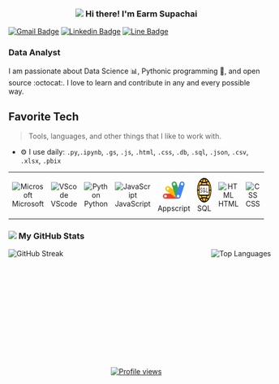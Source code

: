 <!-- Heading -->
<h3 align="center"><img src = "https://raw.githubusercontent.com/MartinHeinz/MartinHeinz/master/wave.gif" width = 30px> Hi there! I'm Earm Supachai</h3>

<!-- contact -->
[![Gmail Badge](https://img.shields.io/badge/-supachairatchakoo@gmail.com-c14438?style=flat&logo=Gmail&logoColor=white)](mailto:supachairatchakoo@gmail.com "Connect via Email") 
[![Linkedin Badge](https://img.shields.io/badge/-SUPACHAI%20RATCHAKOO-0072b1?style=flat&logo=Linkedin&logoColor=white)](https://www.linkedin.com/in/supachai-ratchakoo-7b969a2a3?utm_source=share&utm_campaign=share_via&utm_content=profile&utm_medium=android_app "Connect on LinkedIn") 
[![Line Badge](https://img.shields.io/badge/earmrarm-00C300?style=lat&logo=line&logoColor=white)](https://line.me/ti/p/mFk6933tmb "Contact on Line")



### Data Analyst
I am passionate about Data Science 📊, Pythonic programming 🐍, and open source :octocat:. I love to learn and contribute in any and every possible way.


<!-- Skill Views -->

 <div>
<h2 align="left" id="macropower-tech">Favorite Tech</h2>

> Tools, languages, and other things that I like to work with.
- ⚙️ I use daily: `.py`,`.ipynb`, `.gs`, `.js`, `.html`, `.css`, `.db`, `.sql`, `.json`, `.csv`, `.xlsx`, `.pbix`
</div>

<!-- Skill Table -->

<div>
  <table style="border: 0px;">
    <tr>
      <td align="center" width="96">
        <img src="https://img.icons8.com/color/48/000000/microsoft.png" width="48" height="48" alt="Microsoft" />
        <br>Microsoft
      </td>
      <td align="center" width="96">
        <img src="https://img.icons8.com/color/48/000000/visual-studio-code-2019.png" width="48" height="48" alt="VScode" />
        <br>VScode
      </td>
      <td align="center" width="96">
        <img src="https://img.icons8.com/color/48/000000/python.png" width="48" height="48" alt="Python" />
        <br>Python
      </td>
      <td align="center" width="96">
        <img src="https://img.icons8.com/color/96/000000/javascript.png" width="48" height="48" alt="JavaScript" />
        <br>JavaScript
      </td>
      <td align="center" width="96">
        <img src="Google_Apps_Script.png" width="48" height="48" alt="Appscript" />
        <br>Appscript
      </td>
      <td align="center" width="96">
        <img src="SQL.png" width="48" height="48" alt="SQL" />
        <br>SQL
      </td>
      <td align="center" width="96">
        <img src="https://img.icons8.com/color/48/000000/html-5.png" width="48" height="48" alt="HTML" />
        <br>HTML
      </td>
      <td align="center" width="96">
        <img src="https://img.icons8.com/color/48/000000/css3.png" width="48" height="48" alt="CSS" />
        <br>CSS
      </td>
      <td align="center" width="96">
        <img src="https://img.icons8.com/color/48/000000/power-bi.png" width="48" height="48" alt="Power BI" />
        <br>Power BI
      </td>
      <td align="center" width="96">
        <img src="Tableau.png" width="48" height="48" alt="Tableau" />
        <br>Tableau
      </td>
      <td align="center" width="96">
        <img src="Line_notify.png" width="48" height="48" alt="Line Notify" />
        <br>Line Notify
      </td>
    </tr>
  </table>
</div>






<!-- My GitHub -->
### <img src="https://i.pinimg.com/originals/65/c4/f4/65c4f452571be1261e9c623f7da488ac.gif" width="18px"> My GitHub Stats 

<div style="display: flex;">
    <img src="https://github-readme-streak-stats.herokuapp.com?user=su-pa-chai&theme=dark&hide_border=true&border_radius=14" alt="GitHub Streak"   width="400px" height="192px"/>
    <img src="https://github-readme-stats.vercel.app/api/top-langs/?username=su-pa-chai&layout=compact&theme=dark&hide_border=true&border_radius=8" alt="Top Languages"  width="400px" height="192px"/>
</div>


<!-- Profile Views -->

<div align="center" style="margin: 40px;">
  <a href="https://github.com/su-pa-chai/">
    <img width="123px" src="https://komarev.com/ghpvc/?username=su-pa-chai&label=Profile%20views&color=DE002D&style=flat" alt="Profile views" />
  </a>
</div>

<!-- THE END -->



<!--
**su-pa-chai/su-pa-chai** is a ✨ _special_ ✨ repository because its `README.md` (this file) appears on your GitHub profile.

Here are some ideas to get you started:

- 🔭 I’m currently working on ...
- 🌱 I’m currently learning ...
- 👯 I’m looking to collaborate on ...
- 🤔 I’m looking for help with ...
- 💬 Ask me about ...
- 📫 How to reach me: ...
- 😄 Pronouns: ...
- ⚡ Fun fact: ...
-->
